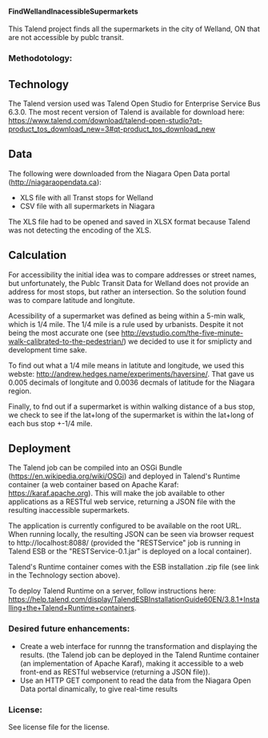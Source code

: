 #### FindWellandInacessibleSupermarkets ####

This Talend project finds all the supermarkets in the city of Welland, ON that are not accessible by publc transit.

### Methodotology: ###

## Technology ##

The Talend version used was Talend Open Studio for Enterprise Service Bus 6.3.0. The most recent version of Talend is available for download here: https://www.talend.com/download/talend-open-studio?qt-product_tos_download_new=3#qt-product_tos_download_new
 
## Data ##

The following were downloaded from the Niagara Open Data portal (http://niagaraopendata.ca):
- XLS file with all Transt stops for Welland
- CSV file with all supermarkets in Niagara

The XLS file had to be opened and saved in XLSX format because Talend was not detecting the encoding of the XLS.

## Calculation ##

For accessibility the initial idea was to compare addresses or street names, but unfortunately, the Publc Transit Data for Welland does not provide an address for most stops, but rather an intersection. So the solution found was to compare latitude and longitute.

Acessibility of a supermarket was defined as being within a 5-min walk, which is 1/4 mile. The 1/4 mile is a rule used by urbanists. Despite it not being the most accurate one (see http://evstudio.com/the-five-minute-walk-calibrated-to-the-pedestrian/) we decided to use it for smiplicty and development time sake. 

To find out what a 1/4 mile means in latitute and longitude, we used this webste: http://andrew.hedges.name/experiments/haversine/. That gave us 0.005 decimals of longitute and 0.0036 decmals of latitude for the Niagara region.

Finally, to fnd out if a supermarket is within walking distance of a bus stop, we check to see if the lat+long of the supermarket is within the lat+long of each bus stop +-1/4 mile.

## Deployment ##

The Talend job can be compiled into an OSGi Bundle (https://en.wikipedia.org/wiki/OSGi) and deployed in Talend's Runtime container (a web container based on Apache Karaf: https://karaf.apache.org). This will make the job available to other applications as a RESTful web service, returning a JSON file with the resulting inaccessible supermarkets.

The application is currently configured to be available on the root URL. When running locally, the resulting JSON can be seen via browser request to http://localhost:8088/ (provided the "RESTService" job is running in Talend ESB or the "RESTService-0.1.jar" is deployed on a local container).

Talend's Runtime container comes with the ESB installation .zip file (see link in the Technology section above).

To deploy Talend Runtime on a server, follow instructions here: https://help.talend.com/display/TalendESBInstallationGuide60EN/3.8.1+Installing+the+Talend+Runtime+containers.

### Desired future enhancements: ###

- Create a web interface for runnng the transformation and displaying the results. (the Talend job can be deployed in the Talend Runtime container (an implementation of Apache Karaf), making it accessible to a web front-end as RESTful webservice (returning a JSON file)).
- Use an HTTP GET component to read the data from the Niagara Open Data portal dinamically, to give real-time results

### License: ###

See license file for the license.
